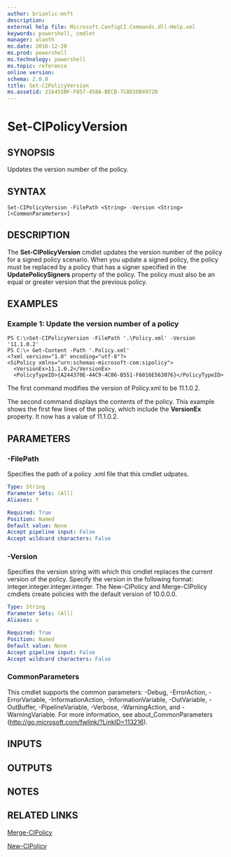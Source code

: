 ```yaml
---
author: brianlic-msft
description: 
external help file: Microsoft.ConfigCI.Commands.dll-Help.xml
keywords: powershell, cmdlet
manager: alanth
ms.date: 2016-12-20
ms.prod: powershell
ms.technology: powershell
ms.topic: reference
online version: 
schema: 2.0.0
title: Set-CIPolicyVersion
ms.assetid: 216455BF-F857-458A-BECB-7CAD1DB4972B
---
```


# Set-CIPolicyVersion

## SYNOPSIS
Updates the version number of the policy.

## SYNTAX

```
Set-CIPolicyVersion -FilePath <String> -Version <String> [<CommonParameters>]
```

## DESCRIPTION
The **Set-CIPolicyVersion** cmdlet updates the version number of the policy for a signed policy scenario.
When you update a signed policy, the policy must be replaced by a policy that has a signer specified in the **UpdatePolicySigners** property of the policy.
The policy must also be an equal or greater version that the previous policy.

## EXAMPLES

### Example 1: Update the version number of a policy
```
PS C:\>Set-CIPolicyVersion -FilePath '.\Policy.xml' -Version '11.1.0.2' 
PS C:\> Get-Content -Path '.Policy.xml'
<?xml version="1.0" encoding="utf-8"?>
<SiPolicy xmlns="urn:schemas-microsoft-com:sipolicy">
  <VersionEx>11.1.0.2</VersionEx>
  <PolicyTypeID>{A244370E-44C9-4C06-B551-F6016E563076}</PolicyTypeID>
```

The first command modifies the version of Policy.xml to be 11.1.0.2.

The second command displays the contents of the policy.
This example shows the first few lines of the policy, which include the **VersionEx** property.
It now has a value of 11.1.0.2.

## PARAMETERS

### -FilePath
Specifies the path of a policy .xml file that this cmdlet udpates.

```yaml
Type: String
Parameter Sets: (All)
Aliases: f

Required: True
Position: Named
Default value: None
Accept pipeline input: False
Accept wildcard characters: False
```

### -Version
Specifies the version string with which this cmdlet replaces the current version of the policy.
Specify the version in the following format: integer.integer.integer.integer.
The New-CIPolicy and Merge-CIPolicy cmdlets create policies with the default version of 10.0.0.0.

```yaml
Type: String
Parameter Sets: (All)
Aliases: v

Required: True
Position: Named
Default value: None
Accept pipeline input: False
Accept wildcard characters: False
```

### CommonParameters
This cmdlet supports the common parameters: -Debug, -ErrorAction, -ErrorVariable, -InformationAction, -InformationVariable, -OutVariable, -OutBuffer, -PipelineVariable, -Verbose, -WarningAction, and -WarningVariable. For more information, see about_CommonParameters (http://go.microsoft.com/fwlink/?LinkID=113216).

## INPUTS

## OUTPUTS

## NOTES

## RELATED LINKS

[Merge-CIPolicy](./Merge-CIPolicy.md)

[New-CIPolicy](./New-CIPolicy.md)

